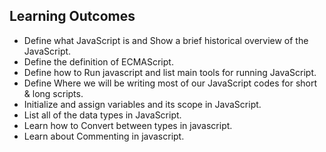 ## Learning Outcomes

- Define what JavaScript is and Show a brief historical overview of the JavaScript.
- Define the definition of ECMAScript. 
- Define how to Run javascript and list main tools for running JavaScript. 
- Define Where we will be writing most of our JavaScript codes for short & long scripts.
- Initialize and assign variables and its scope in JavaScript.
- List all of the data types in JavaScript.
- Learn how to Convert between types in javascript.
- Learn about Commenting in javascript.
